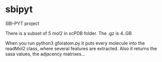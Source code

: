 # sbipyt
SBI-PYT project

There is a subset of 5 mol2 in scPDB folder. The .gz is 4..GB

When you run python3 gforatom.py it puts every molecule into the readMol2 class, where several features are extracted. Also it returns the sasa values, the adjacency matrixes...